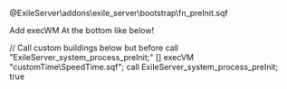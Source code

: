 
@ExileServer\addons\exile_server\bootstrap\fn_preInit.sqf

Add execWM At the bottom like below!

// Call custom buildings below but before call "ExileServer_system_process_preInit;"
[] execVM "customTime\SpeedTime.sqf";
call ExileServer_system_process_preInit;
true
